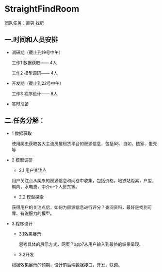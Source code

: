 # StraightFindRoom

团队任务：直男	找房

## 一.时间和人员安排

* 调研期（截止到19号中午）

    工作1 数据获取—— 4人

    工作2 模型调研—— 4人

* 开发期（截止到22号中午）

    工作3 程序设计—— 8人

* 答辩准备

## 二.任务分解：
* 1 数据获取

    使用爬虫获取各大主流房屋租赁平台的房源信息，包括58、自如、链家、蛋壳等

* 2 模型调研

    *  2.1 用户关注点
    
    用户关注点从爬来的房源信息和问卷中收集，包括价格，地铁站距离，户型，朝向，水电费，中介or个人房东等。
    
    *  2.2 模型探索
    
    获得用户的关注点后，如何为房源信息进行评分？查阅资料，最好是找到可靠、有说服力的模型。
    

* 3.程序设计

    * 3.1效果展示

        思考具体的展示方式，网页？app?从用户输入到最终的结果呈现。

    * 3.2开发
    
    根据效果展示的预期，设计前后端数据接口，开发，联调。

